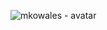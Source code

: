 ![**mkowales** - avatar](https://user-images.githubusercontent.com/4196488/42738465-2eefe44c-8852-11e8-8f8a-23b9313f0190.jpg)
